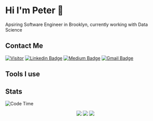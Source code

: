 # Hi I'm Peter 👋
Apsiring Software Engineer in Brooklyn, currently working with Data Science

## Contact Me
[![Visitor](https://komarev.com/ghpvc/?username=itspeter&style=flat-square&color=blue)](https://komarev.com/ghpvc/?username=itspeter&style=flat-square&color=blue)
[![Linkedin Badge](https://img.shields.io/badge/-Peter%20Wang-blue?style=flat&logo=Linkedin&logoColor=white&link=https://www.linkedin.com/in/itspeter/)](https://www.linkedin.com/in/itspeter/)
[![Medium Badge](https://img.shields.io/badge/-@itspetah-000000?style=flat&labelColor=000000&logo=Medium&link=https://medium.com/@itspetah)](https://medium.com/@itspetah)
[![Gmail Badge](https://img.shields.io/badge/-Peter%20Mail-c14438?style=flat&logo=Gmail&logoColor=white&link=mailto:jessicalim813@gmail.com)](mailto:itspeterwang3@gmail.com)
<!--[![Website Badge](https://img.shields.io/badge/-jessicalim.me-47CCCC?style=flat&logo=Google-Chrome&logoColor=white&link=https://jessicalim.me)](https://jessicalim.me) -->

## Tools I use

## Stats
<!--START_SECTION:waka-->

<!--END_SECTION:waka-->

![Code Time](https://github-readme-stats.vercel.app/api/wakatime?username=itspeter)

<p align="center">
<img src="https://github-readme-stats.vercel.app/api?username=itspetah&show_icons=true&theme=tokyonight&rank_icon=github">
<img src="https://github-readme-stats.vercel.app/api/top-langs/?username=itspetah&langs_count=8">
<img src="https://github-readme-stats.vercel.app/api/wakatime?username=itspeter>
    https://github.com/itspetah/github-readme-stats">
</p>

<!---
itspetah/itspetah is a ✨ special ✨ repository because its `README.md` (this file) appears on your GitHub profile.
You can click the Preview link to take a look at your changes.
--->
